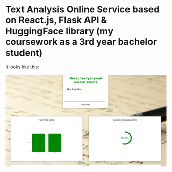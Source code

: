 # Text Analysis Online Service based on React.js, Flask API & HuggingFace library (my coursework as a 3rd year bachelor student)

It looks like this:

![alt text](https://github.com/telaust/text_analysis/blob/main/image.png)


